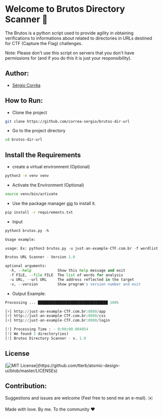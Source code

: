 # Welcome to Brutos Directory Scanner 🚀

The Brutos is a python script used to provide agility in obtaining verifications to informations about related to directories in URLs destined for CTF (Capture the Flag) challenges.

Note: Please don't use this script on servers that you don't have permissions for (and if you do this it is just your responsibility).

## Author:

- [Sérgio Corrêa](https://github.com/correa-sergio)


## How to Run:

- Clone the project

```bash
git clone https://github.com/correa-sergio/brutos-dir-url
```
- Go to the project directory

```bash
cd brutos-dir-url
```

## Install the Requirements

- create a virtual environment (Optional)
```bash
python3 -m venv venv
```

- Activate the Environment (Optional)

```bash
source venv/bin/activate
```
- Use the package manager [pip](https://pip.pypa.io/en/stable/) to install it.

```bash
pip install -r requirements.txt
```
- Input

```python
python3 brutos.py -h
```

```python 
Usage example: 

usage: Ex: python3 brutos.py -u just-an-example-CTF.com.br -f wordlist.txt

Brutos URL Scanner - Version 1.0

optional arguments:
  -h, --help            Show this help message and exit
  -f FILE, --file FILE  The list of words for analysis
  -u URL, --url URL     The address reflected in the target
  -v, --version         Show program's version number and exit
```

- Output Example:

```python
Processing ... ████████████████████████████████ 100%

[+] http://just-an-example-CTF.com.br:8080/app
[+] http://just-an-example-CTF.com.br:8080/css
[+] http://just-an-example-CTF.com.br:8080/login

[!] Processing Time : - 0:00:00.004054
[!] We found 3 directory(ies)
[!] Brutos Directory Scanner - v. 1.0
```

## License

[![MIT License](https://img.shields.io/apm/l/atomic-design-ui.svg?)](https://github.com/tterb/atomic-design-ui/blob/master/LICENSEs)

## Contribution:

Suggestions and issues are welcome (Feel free to send me an e-mail). ✉️

Made with love. By me. To the community ♥️
